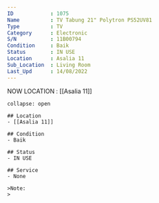 ```yaml
---
ID            : 1075
Name          : TV Tabung 21" Polytron PS52UV81
Type          : TV
Category      : Electronic
S/N           : 11B00794
Condition     : Baik
Status        : IN USE
Location      : Asalia 11
Sub_Location  : Living Room
Last_Upd      : 14/08/2022
---
```



NOW LOCATION : [[Asalia 11]]

```ad-History
collapse: open

## Location
- [[Asalia 11]]

## Condition
- Baik

## Status
- IN USE

## Service
- None

>Note:
>


```
